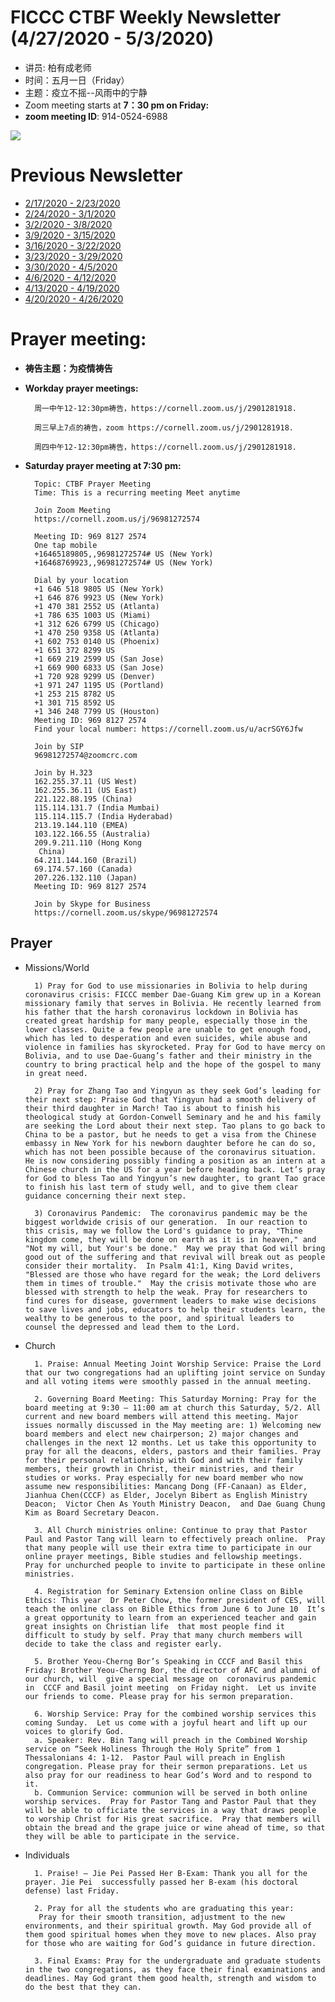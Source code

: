 
# FICCC CTBF Weekly Newsletter (4/27/2020 - 5/3/2020)


- 讲员: 柏有成老师
- 时间：五月一日（Friday）
- 主题：疫立不摇--风雨中的宁静
- Zoom meeting starts at **7：30 pm on Friday:**
- **zoom meeting ID**: 914-0524-6988

![](https://blogs.cornell.edu/jingyi/files/2020/04/WeChat-Image_20200428220535.jpg)



# Previous Newsletter
- [2/17/2020 - 2/23/2020](2_25_2020)
- [2/24/2020 - 3/1/2020](2_24_2020)
- [3/2/2020 - 3/8/2020](3_2_2020)
- [3/9/2020 - 3/15/2020](3_9_2020)
- [3/16/2020 - 3/22/2020](3_16_2020)
- [3/23/2020 - 3/29/2020](3_23_2020)
- [3/30/2020 - 4/5/2020](4_5_2020)
- [4/6/2020 - 4/12/2020](4_6_2020)
- [4/13/2020 - 4/19/2020](4_13_2020)
- [4/20/2020 - 4/26/2020](4_20_2020)
# Prayer meeting:

- **祷告主题：为疫情祷告**
- **Workday prayer meetings:**
		
		周一中午12-12:30pm祷告，https://cornell.zoom.us/j/2901281918.
		
		周三早上7点的祷告，zoom https://cornell.zoom.us/j/2901281918. 
		
		周四中午12-12:30pm祷告，https://cornell.zoom.us/j/2901281918.
		
- **Saturday prayer meeting at 7:30 pm:**


		Topic: CTBF Prayer Meeting
		Time: This is a recurring meeting Meet anytime
		
		Join Zoom Meeting
		https://cornell.zoom.us/j/96981272574
		
		Meeting ID: 969 8127 2574
		One tap mobile
		+16465189805,,96981272574# US (New York)
		+16468769923,,96981272574# US (New York)
		
		Dial by your location
        +1 646 518 9805 US (New York)
        +1 646 876 9923 US (New York)
        +1 470 381 2552 US (Atlanta)
        +1 786 635 1003 US (Miami)
        +1 312 626 6799 US (Chicago)
        +1 470 250 9358 US (Atlanta)
        +1 602 753 0140 US (Phoenix)
        +1 651 372 8299 US
        +1 669 219 2599 US (San Jose)
        +1 669 900 6833 US (San Jose)
        +1 720 928 9299 US (Denver)
        +1 971 247 1195 US (Portland)
        +1 253 215 8782 US
        +1 301 715 8592 US
        +1 346 248 7799 US (Houston)
		Meeting ID: 969 8127 2574
		Find your local number: https://cornell.zoom.us/u/acrSGY6Jfw
		
		Join by SIP
		96981272574@zoomcrc.com
		
		Join by H.323
		162.255.37.11 (US West)
		162.255.36.11 (US East)
		221.122.88.195 (China)
		115.114.131.7 (India Mumbai)
		115.114.115.7 (India Hyderabad)
		213.19.144.110 (EMEA)
		103.122.166.55 (Australia)
		209.9.211.110 (Hong Kong
		 China)
		64.211.144.160 (Brazil)
		69.174.57.160 (Canada)
		207.226.132.110 (Japan)
		Meeting ID: 969 8127 2574
		
		Join by Skype for Business
		https://cornell.zoom.us/skype/96981272574

	
## Prayer
	
- Missions/World
		
		1) Pray for God to use missionaries in Bolivia to help during coronavirus crisis: FICCC member Dae-Guang Kim grew up in a Korean missionary family that serves in Bolivia. He recently learned from his father that the harsh coronavirus lockdown in Bolivia has created great hardship for many people, especially those in the lower classes. Quite a few people are unable to get enough food, which has led to desperation and even suicides, while abuse and violence in families has skyrocketed. Pray for God to have mercy on Bolivia, and to use Dae-Guang’s father and their ministry in the country to bring practical help and the hope of the gospel to many in great need.

		2) Pray for Zhang Tao and Yingyun as they seek God’s leading for their next step: Praise God that Yingyun had a smooth delivery of their third daughter in March! Tao is about to finish his theological study at Gordon-Conwell Seminary and he and his family are seeking the Lord about their next step. Tao plans to go back to China to be a pastor, but he needs to get a visa from the Chinese embassy in New York for his newborn daughter before he can do so, which has not been possible because of the coronavirus situation. He is now considering possibly finding a position as an intern at a Chinese church in the US for a year before heading back. Let’s pray for God to bless Tao and Yingyun’s new daughter, to grant Tao grace to finish his last term of study well, and to give them clear guidance concerning their next step.
		
		3) Coronavirus Pandemic:  The coronavirus pandemic may be the biggest worldwide crisis of our generation.  In our reaction to this crisis, may we follow the Lord's guidance to pray, "Thine kingdom come, they will be done on earth as it is in heaven," and "Not my will, but Your's be done."  May we pray that God will bring good out of the suffering and that revival will break out as people consider their mortality.  In Psalm 41:1, King David writes, "Blessed are those who have regard for the weak; the Lord delivers them in times of trouble."  May the crisis motivate those who are blessed with strength to help the weak. Pray for researchers to find cures for disease, government leaders to make wise decisions to save lives and jobs, educators to help their students learn, the wealthy to be generous to the poor, and spiritual leaders to counsel the depressed and lead them to the Lord.
		
				



- Church

		1. Praise: Annual Meeting Joint Worship Service: Praise the Lord that our two congregations had an uplifting joint service on Sunday and all voting items were smoothly passed in the annual meeting. 

		2. Governing Board Meeting: This Saturday Morning: Pray for the board meeting at 9:30 – 11:00 am at church this Saturday, 5/2. All current and new board members will attend this meeting. Major issues normally discussed in the May meeting are: 1) Welcoming new board members and elect new chairperson; 2) major changes and challenges in the next 12 months. Let us take this opportunity to pray for all the deacons, elders, pastors and their families. Pray for their personal relationship with God and with their family members, their growth in Christ, their ministries, and their studies or works. Pray especially for new board member who now assume new responsibilities: Mancang Dong (FF-Canaan) as Elder, Jianhua Chen(CCCF) as Elder, Jocelyn Bibert as English Ministry Deacon;  Victor Chen As Youth Ministry Deacon,  and Dae Guang Chung Kim as Board Secretary Deacon.
		
		3. All Church ministries online: Continue to pray that Pastor Paul and Pastor Tang will learn to effectively preach online.  Pray that many people will use their extra time to participate in our online prayer meetings, Bible studies and fellowship meetings.  Pray for unchurched people to invite to participate in these online ministries.  
		
		4. Registration for Seminary Extension online Class on Bible Ethics: This year  Dr Peter Chow, the former president of CES, will teach the online class on Bible Ethics from June 6 to June 10  It’s a great opportunity to learn from an experienced teacher and gain great insights on Christian life  that most people find it difficult to study by self. Pray that many church members will decide to take the class and register early.
		
		5. Brother Yeou-Cherng Bor’s Speaking in CCCF and Basil this Friday: Brother Yeou-Cherng Bor, the director of AFC and alumni of our church, will  give a special message on  coronavirus pandemic in  CCCF and Basil joint meeting  on Friday night.  Let us invite our friends to come. Please pray for his sermon preparation.
		
		6. Worship Service: Pray for the combined worship services this coming Sunday.  Let us come with a joyful heart and lift up our voices to glorify God.
		a. Speaker: Rev. Bin Tang will preach in the Combined Worship service on “Seek Holiness Through the Holy Sprite” from 1 Thessalonians 4: 1-12.  Pastor Paul will preach in English congregation. Please pray for their sermon preparations. Let us also pray for our readiness to hear God’s Word and to respond to it. 
		b. Communion Service: communion will be served in both online worship services.  Pray for Pastor Tang and Pastor Paul that they will be able to officiate the services in a way that draws people to worship Christ for His great sacrifice.  Pray that members will obtain the bread and the grape juice or wine ahead of time, so that they will be able to participate in the service.
		
				
						
				



- Individuals
	
		1. Praise! – Jie Pei Passed Her B-Exam: Thank you all for the prayer. Jie Pei  successfully passed her B-exam (his doctoral defense) last Friday.
		
		2. Pray for all the students who are graduating this year: 
		 Pray for their smooth transition, adjustment to the new environments, and their spiritual growth. May God provide all of them good spiritual homes when they move to new places. Also pray for those who are waiting for God’s guidance in future direction.
		
		3. Final Exams: Pray for the undergraduate and graduate students in the two congregations, as they face their final examinations and deadlines. May God grant them good health, strength and wisdom to do the best that they can.
		
